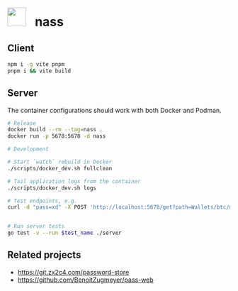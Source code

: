 <h1>
<img width=42 height=42 src="https://i.imgur.com/HmWuIKF.png">&nbsp;&nbsp; nass
</h1>

## Client
```bash
npm i -g vite pnpm
pnpm i && vite build
```

## Server
The container configurations should work with both Docker and Podman.

```bash
# Release
docker build --rm --tag=nass .
docker run -p 5678:5678 -d nass

# Development

# Start `watch` rebuild in Docker
./scripts/docker_dev.sh fullclean

# Tail application logs from the container
./scripts/docker_dev.sh logs

# Test endpoints, e.g.
curl -d "pass=xd" -X POST 'http://localhost:5678/get?path=Wallets/btc/main'


# Run server tests
go test -v --run $test_name ./server
```

## Related projects
<!-- `pass` itself is a shell script -->
* https://git.zx2c4.com/password-store
* https://github.com/BenoitZugmeyer/pass-web
